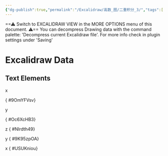 ```yaml
---
{"dg-publish":true,"permalink":"/Excalidraw/高数_图/二重积分_3/","tags":["excalidraw"]}
---
```


==⚠  Switch to EXCALIDRAW VIEW in the MORE OPTIONS menu of this document. ⚠== You can decompress Drawing data with the command palette: 'Decompress current Excalidraw file'. For more info check in plugin settings under 'Saving'


# Excalidraw Data
## Text Elements
x

{ #9OmYFVsv}


y

{ #Oc6XcHB3}


z
{ #NIrdth49}


y
{ #9K95zpOA}


x
{ #USUKniou}


